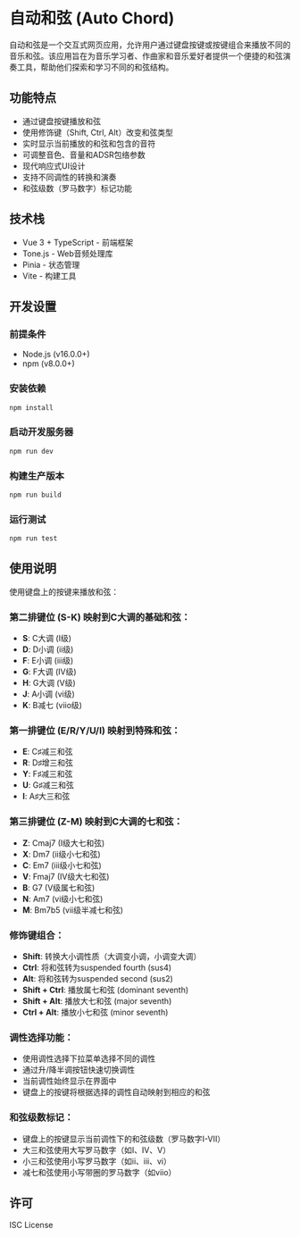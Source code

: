 # 自动和弦 (Auto Chord)

自动和弦是一个交互式网页应用，允许用户通过键盘按键或按键组合来播放不同的音乐和弦。该应用旨在为音乐学习者、作曲家和音乐爱好者提供一个便捷的和弦演奏工具，帮助他们探索和学习不同的和弦结构。

## 功能特点

- 通过键盘按键播放和弦
- 使用修饰键（Shift, Ctrl, Alt）改变和弦类型
- 实时显示当前播放的和弦和包含的音符
- 可调整音色、音量和ADSR包络参数
- 现代响应式UI设计
- 支持不同调性的转换和演奏
- 和弦级数（罗马数字）标记功能

## 技术栈

- Vue 3 + TypeScript - 前端框架
- Tone.js - Web音频处理库
- Pinia - 状态管理
- Vite - 构建工具

## 开发设置

### 前提条件

- Node.js (v16.0.0+)
- npm (v8.0.0+)

### 安装依赖

```bash
npm install
```

### 启动开发服务器

```bash
npm run dev
```

### 构建生产版本

```bash
npm run build
```

### 运行测试

```bash
npm run test
```

## 使用说明

使用键盘上的按键来播放和弦：

### 第二排键位 (S-K) 映射到C大调的基础和弦：
- **S**: C大调 (I级)
- **D**: D小调 (ii级)
- **F**: E小调 (iii级)
- **G**: F大调 (IV级)
- **H**: G大调 (V级)
- **J**: A小调 (vi级)
- **K**: B减七 (viio级)

### 第一排键位 (E/R/Y/U/I) 映射到特殊和弦：
- **E**: C♯减三和弦
- **R**: D♯增三和弦
- **Y**: F♯减三和弦
- **U**: G♯减三和弦
- **I**: A♯大三和弦

### 第三排键位 (Z-M) 映射到C大调的七和弦：
- **Z**: Cmaj7 (I级大七和弦)
- **X**: Dm7 (ii级小七和弦)
- **C**: Em7 (iii级小七和弦)
- **V**: Fmaj7 (IV级大七和弦)
- **B**: G7 (V级属七和弦)
- **N**: Am7 (vi级小七和弦)
- **M**: Bm7b5 (vii级半减七和弦)

### 修饰键组合：
- **Shift**: 转换大小调性质（大调变小调，小调变大调）
- **Ctrl**: 将和弦转为suspended fourth (sus4)
- **Alt**: 将和弦转为suspended second (sus2)
- **Shift + Ctrl**: 播放属七和弦 (dominant seventh)
- **Shift + Alt**: 播放大七和弦 (major seventh)
- **Ctrl + Alt**: 播放小七和弦 (minor seventh)

### 调性选择功能：
- 使用调性选择下拉菜单选择不同的调性
- 通过升/降半调按钮快速切换调性
- 当前调性始终显示在界面中
- 键盘上的按键将根据选择的调性自动映射到相应的和弦

### 和弦级数标记：
- 键盘上的按键显示当前调性下的和弦级数（罗马数字I-VII）
- 大三和弦使用大写罗马数字（如I、IV、V）
- 小三和弦使用小写罗马数字（如ii、iii、vi）
- 减七和弦使用小写带圈的罗马数字（如viio）

## 许可

ISC License

